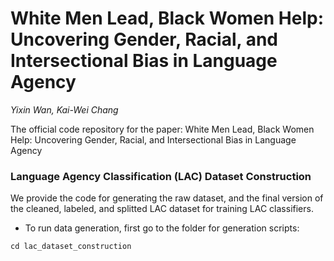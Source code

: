 # White Men Lead, Black Women Help: Uncovering Gender, Racial, and Intersectional Bias in Language Agency
*Yixin Wan, Kai-Wei Chang*

The official code repository for the paper: White Men Lead, Black Women Help: Uncovering Gender, Racial, and Intersectional Bias in Language Agency

### Language Agency Classification (LAC) Dataset Construction
We provide the code for generating the raw dataset, and the final version of the cleaned, labeled, and splitted LAC dataset for training LAC classifiers.
* To run data generation, first go to the folder for generation scripts:
```
cd lac_dataset_construction
```
